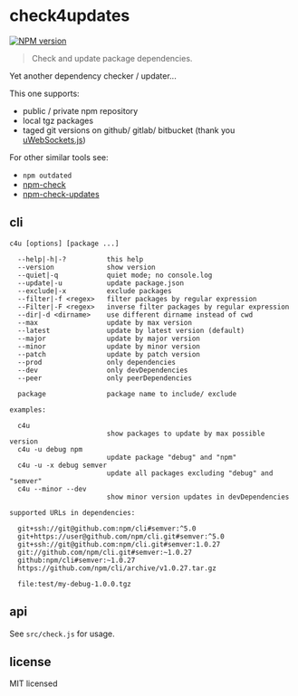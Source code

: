 # check4updates

[![NPM version](https://badge.fury.io/js/check4updates.svg)](https://www.npmjs.com/package/check4updates/)

> Check and update package dependencies.

Yet another dependency checker / updater...

This one supports:

- public / private npm repository
- local tgz packages
- taged git versions on github/ gitlab/ bitbucket (thank you [uWebSockets.js][])

For other similar tools see:

- `npm outdated`
- [npm-check][]
- [npm-check-updates][]

## cli

```
c4u [options] [package ...]

  --help|-h|-?          this help
  --version             show version
  --quiet|-q            quiet mode; no console.log
  --update|-u           update package.json
  --exclude|-x          exclude packages
  --filter|-f <regex>   filter packages by regular expression
  --Filter|-F <regex>   inverse filter packages by regular expression
  --dir|-d <dirname>    use different dirname instead of cwd
  --max                 update by max version
  --latest              update by latest version (default)
  --major               update by major version
  --minor               update by minor version
  --patch               update by patch version
  --prod                only dependencies
  --dev                 only devDependencies
  --peer                only peerDependencies

  package               package name to include/ exclude

examples:

  c4u
                        show packages to update by max possible version
  c4u -u debug npm
                        update package "debug" and "npm"
  c4u -u -x debug semver
                        update all packages excluding "debug" and "semver"
  c4u --minor --dev
                        show minor version updates in devDependencies

supported URLs in dependencies:

  git+ssh://git@github.com:npm/cli#semver:^5.0
  git+https://user@github.com/npm/cli.git#semver:^5.0
  git+ssh://git@github.com:npm/cli.git#semver:1.0.27
  git://github.com/npm/cli.git#semver:~1.0.27
  github:npm/cli#semver:~1.0.27
  https://github.com/npm/cli/archive/v1.0.27.tar.gz

  file:test/my-debug-1.0.0.tgz
```

## api

See `src/check.js` for usage.


## license

MIT licensed

[npm-check]: https://npmjs.com/package/npm-check
[npm-check-updates]: https://www.npmjs.com/package/npm-check-updates
[uWebSockets.js]: https://github.com/uNetworking/uWebSockets.js
